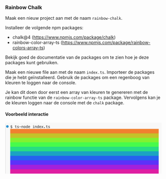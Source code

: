 ### Rainbow Chalk

Maak een nieuw project aan met de naam `rainbow-chalk`.

Installeer de volgende npm packages:
- chalk@4 (https://www.npmjs.com/package/chalk)
- rainbow-color-array-ts (https://www.npmjs.com/package/rainbow-colors-array-ts)

Bekijk goed de documentatie van de packages om te zien hoe je deze packages kunt gebruiken.

Maak een nieuwe file aan met de naam `index.ts`. Importeer de packages die je hebt geïnstalleerd. Gebruik de packages om een regenboog van kleuren te loggen naar de console.

Je kan dit doen door eerst een array van kleuren te genereren met de rainbow functie van de `rainbow-color-array-ts` package. Vervolgens kan je de kleuren loggen naar de console met de `chalk` package. 

#### Voorbeeld interactie

![alt text](rainbow.png)